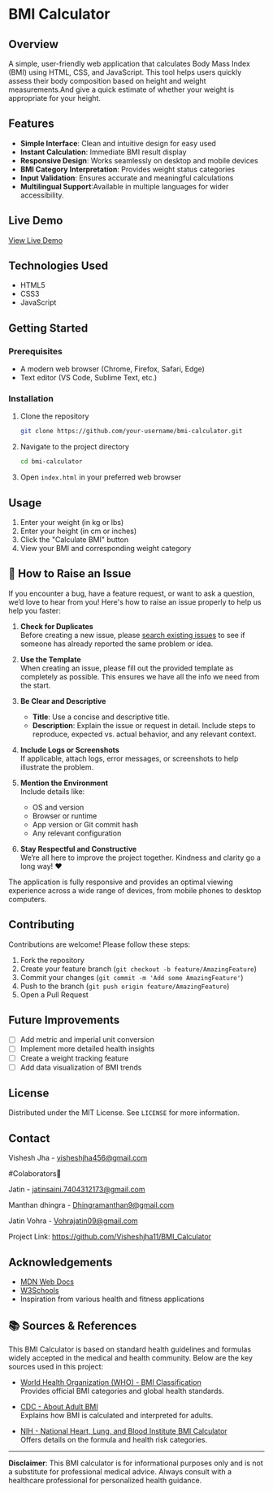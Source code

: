 # BMI Calculator

## Overview

A simple, user-friendly web application that calculates Body Mass Index (BMI) using HTML, CSS, and JavaScript. This tool helps users quickly assess their body composition based on height and weight measurements.And give a quick estimate of whether your weight is appropriate for your height.

## Features

- **Simple Interface**: Clean and intuitive design for easy used
- **Instant Calculation**: Immediate BMI result display
- **Responsive Design**: Works seamlessly on desktop and mobile devices
- **BMI Category Interpretation**: Provides weight status categories
- **Input Validation**: Ensures accurate and meaningful calculations
- **Multilingual Support**:Available in multiple languages for wider accessibility.


## Live Demo

[View Live Demo](https://Visheshjha11.github.io/bmi-calculator)

## Technologies Used

- HTML5
- CSS3
- JavaScript

## Getting Started

### Prerequisites

- A modern web browser (Chrome, Firefox, Safari, Edge)
- Text editor (VS Code, Sublime Text, etc.)

### Installation

1. Clone the repository
   ```bash
   git clone https://github.com/your-username/bmi-calculator.git
   ```

2. Navigate to the project directory
   ```bash
   cd bmi-calculator
   ```

3. Open `index.html` in your preferred web browser

## Usage

1. Enter your weight (in kg or lbs)
2. Enter your height (in cm or inches)
3. Click the "Calculate BMI" button
4. View your BMI and corresponding weight category

## 🐛 How to Raise an Issue

If you encounter a bug, have a feature request, or want to ask a question, we’d love to hear from you! Here's how to raise an issue properly to help us help you faster:

1. **Check for Duplicates**  
   Before creating a new issue, please [search existing issues](../../issues) to see if someone has already reported the same problem or idea.

2. **Use the Template**  
   When creating an issue, please fill out the provided template as completely as possible. This ensures we have all the info we need from the start.

3. **Be Clear and Descriptive**  
   - **Title**: Use a concise and descriptive title.  
   - **Description**: Explain the issue or request in detail. Include steps to reproduce, expected vs. actual behavior, and any relevant context.

4. **Include Logs or Screenshots**  
   If applicable, attach logs, error messages, or screenshots to help illustrate the problem.

5. **Mention the Environment**  
   Include details like:
   - OS and version
   - Browser or runtime
   - App version or Git commit hash
   - Any relevant configuration

6. **Stay Respectful and Constructive**  
   We’re all here to improve the project together. Kindness and clarity go a long way! ❤️


The application is fully responsive and provides an optimal viewing experience across a wide range of devices, from mobile phones to desktop computers.

## Contributing

Contributions are welcome! Please follow these steps:

1. Fork the repository
2. Create your feature branch (`git checkout -b feature/AmazingFeature`)
3. Commit your changes (`git commit -m 'Add some AmazingFeature'`)
4. Push to the branch (`git push origin feature/AmazingFeature`)
5. Open a Pull Request

## Future Improvements

- [ ] Add metric and imperial unit conversion
- [ ] Implement more detailed health insights
- [ ] Create a weight tracking feature
- [ ] Add data visualization of BMI trends

## License

Distributed under the MIT License. See `LICENSE` for more information.

## Contact

Vishesh Jha - visheshjha456@gmail.com

#Colaborators🤝

Jatin - jatinsaini.7404312173@gmail.com

Manthan dhingra -  Dhingramanthan9@gmail.com

Jatin Vohra - Vohrajatin09@gmail.com

Project Link: https://github.com/Visheshjha11/BMI_Calculator

## Acknowledgements

- [MDN Web Docs](https://developer.mozilla.org/)
- [W3Schools](https://www.w3schools.com/)
- Inspiration from various health and fitness applications

## 📚 Sources & References

This BMI Calculator is based on standard health guidelines and formulas widely accepted in the medical and health community. Below are the key sources used in this project:

- [World Health Organization (WHO) - BMI Classification](https://www.who.int/news-room/fact-sheets/detail/obesity-and-overweight)  
  Provides official BMI categories and global health standards.

- [CDC - About Adult BMI](https://www.cdc.gov/healthyweight/assessing/bmi/adult_bmi/index.html)  
  Explains how BMI is calculated and interpreted for adults.

- [NIH - National Heart, Lung, and Blood Institute BMI Calculator](https://www.nhlbi.nih.gov/health/educational/lose_wt/BMI/bmicalc.htm)  
  Offers details on the formula and health risk categories.


---

**Disclaimer**: This BMI calculator is for informational purposes only and is not a substitute for professional medical advice. Always consult with a healthcare professional for personalized health guidance.
